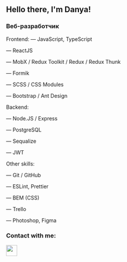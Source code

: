 ## Hello there, I'm Danya!
### Веб-разработчик

Frontend:
— JavaScript, TypeScript

— ReactJS

— MobX / Redux Toolkit / Redux / Redux Thunk

— Formik

— SCSS / CSS Modules

— Bootstrap / Ant Design


Backend:

— Node.JS / Express

— PostgreSQL

— Sequalize

— JWT  


Other skills:

— Git / GitHub

— ESLint, Prettier

— BEM (CSS)

— Trello

— Photoshop, Figma


### Contact with me: 
<a href='https://t.me/achoavsmysle' target='_blank' alt='Telegram'>
   <img src="https://cdn-icons-png.flaticon.com/512/906/906377.png" height="30">
</a>

